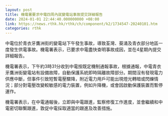 ```yaml
---
layout: post
title: 機電署要求中電四周內就變電站事故提交詳細報告
date: 2024-01-01 22:44:40.000000000 +08:00
link: https://news.rthk.hk/rthk/ch/component/k2/1734547-20240101.htm
categories: rthk
---
```


中電位於青衣牙鷹洲街的變電站下午發生事故，導致荃灣、葵涌及青衣部分地區一度發生供電事故。機電署表示，已要求中電盡快查明事故成因，並在4星期內提交詳細報告。

機電署表示，下午約3時31分收到中電按既定機制通報事故，根據通報，中電青衣牙鷹洲街變電站有設備故障，自動保護系統即時隔離故障部分。期間沒有發現電力供應中斷，但事件引致短暫電壓驟降，附近電力用戶可能出現燈光轉暗或閃爍情況；部分對電壓改變較敏感的電力裝置，例如升降機，或會因啟動保護裝置而暫停運作。

機電署表示，在中電通報後，立即與中電跟進，監察修復工作進度，並會繼續和中電密切聯繫跟進，敦促中電採取適當的跟進及改善措施。
